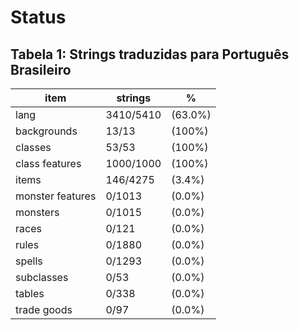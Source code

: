 # Status

## Tabela 1: Strings traduzidas para Português Brasileiro

| item             | strings   | %       |
| ---------------- | --------- | ------- |
| lang             | 3410/5410 | (63.0%) |
| backgrounds      | 13/13     | (100%)  |
| classes          | 53/53     | (100%)  |
| class features   | 1000/1000 | (100%)  |
| items            | 146/4275  | (3.4%)  |
| monster features | 0/1013    | (0.0%)  |
| monsters         | 0/1015    | (0.0%)  |
| races            | 0/121     | (0.0%)  |
| rules            | 0/1880    | (0.0%)  |
| spells           | 0/1293    | (0.0%)  |
| subclasses       | 0/53      | (0.0%)  |
| tables           | 0/338     | (0.0%)  |
| trade goods      | 0/97      | (0.0%)  |
